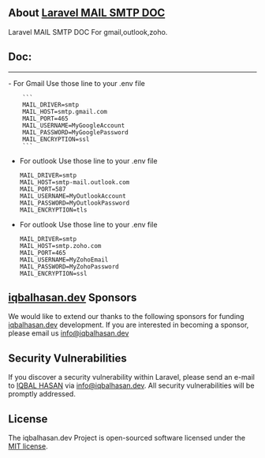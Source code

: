 ## About <a href="javascript:void();" target="_blank">Laravel MAIL SMTP DOC</a>

Laravel MAIL SMTP DOC For gmail,outlook,zoho.

## Doc:

<hr/>
    - For Gmail Use those line to your .env file

        ```
        MAIL_DRIVER=smtp
        MAIL_HOST=smtp.gmail.com
        MAIL_PORT=465
        MAIL_USERNAME=MyGoogleAccount
        MAIL_PASSWORD=MyGooglePassword
        MAIL_ENCRYPTION=ssl
        ```
   - For outlook Use those line to your .env file

        ```
        MAIL_DRIVER=smtp
        MAIL_HOST=smtp-mail.outlook.com
        MAIL_PORT=587
        MAIL_USERNAME=MyOutlookAccount
        MAIL_PASSWORD=MyOutlookPassword
        MAIL_ENCRYPTION=tls
        ```

   - For outlook Use those line to your .env file

      ```
      MAIL_DRIVER=smtp
      MAIL_HOST=smtp.zoho.com
      MAIL_PORT=465
      MAIL_USERNAME=MyZohoEmail
      MAIL_PASSWORD=MyZohoPassword
      MAIL_ENCRYPTION=ssl
      ```

## <a href="https://iqbalhasan.dev" target="_blank">iqbalhasan.dev</a> Sponsors

We would like to extend our thanks to the following sponsors for funding <a href="https://iqbalhasan.dev" target="_blank">iqbalhasan.dev</a> development. If you are interested in becoming a sponsor, please email us <a href="mailto:info@iqbalhasan.dev">info@iqbalhasan.dev</a>

## Security Vulnerabilities

If you discover a security vulnerability within Laravel, please send an e-mail to <a href="https://iqbalhasan.dev" target="_blank">IQBAL HASAN</a> via [info@iqbalhasan.dev](mailto:info@iqbalhasan.dev). All security vulnerabilities will be promptly addressed.

## License

The iqbalhasan.dev Project is open-sourced software licensed under the [MIT license](https://opensource.org/licenses/MIT).
